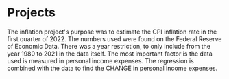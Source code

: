 # Projects
The inflation project's purpose was to estimate the CPI inflation rate in the first quarter of 2022. The numbers used were found on the Federal Reserve of Economic Data. There was a year restriction, to only include from the year 1980 to 2021 in the data itself. The most important factor is the data used is measured in personal income expenses. The regression is combined with the data to find the CHANGE in personal income expenses. 
